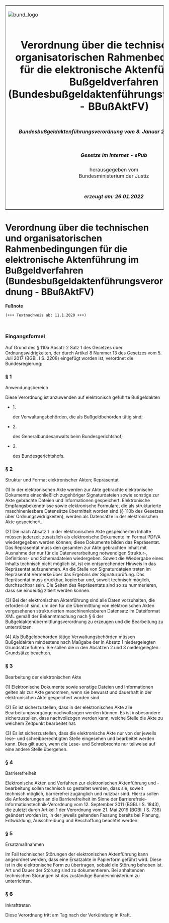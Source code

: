 <span id="DECKBLATT.html"></span>

<table border="0" frame="border" width="100%">

<tr valign="top">

<td align="left">

![bund\_logo](BfJ_2021_Web_de_de.gif)

</td>

<td align="right">

 

</td>

</tr>

<tr align="center" valign="middle">

<td colspan="2">

# Verordnung über die technischen und organisatorischen Rahmenbedingungen für die elektronische Aktenführung im Bußgeldverfahren (Bundesbußgeldaktenführungsverordnung - BBußAktFV)

</td>

</tr>

<tr align="center" valign="middle">

<td colspan="2">

##### Bundesbußgeldaktenführungsverordnung vom 8. Januar 2020 (BGBl. I S. 63)

</td>

</tr>

<tr align="center" valign="middle">

<td colspan="2">

  
  

##### Gesetze im Internet - ePub  
  
herausgegeben vom  
Bundesministerium der Justiz

</td>

</tr>

<tr align="center" valign="bottom">

<td colspan="2">

  
  

##### erzeugt am: 26.01.2022

</td>

</tr>

</table>

<span id="BJNR006300020.html"></span>

# Verordnung über die technischen und organisatorischen Rahmenbedingungen für die elektronische Aktenführung im Bußgeldverfahren (Bundesbußgeldaktenführungsverordnung - BBußAktFV)

<div>

  
**Fußnote**

<div class="jnhtml">

<div>

<div class="jurAbsatz">

  

``` 
(+++ Textnachweis ab: 11.1.2020 +++)

 
```

</div>

</div>

</div>

</div>

<span id="BJNR006300020BJNE000100000.html"></span>

### Eingangsformel  

<div>

<div class="jnhtml">

<div>

<div class="jurAbsatz">

Auf Grund des § 110a Absatz 2 Satz 1 des Gesetzes über
Ordnungswidrigkeiten, der durch Artikel 8 Nummer 13 des Gesetzes vom 5.
Juli 2017 (BGBl. I S. 2208) eingefügt worden ist, verordnet die
Bundesregierung:

</div>

</div>

</div>

</div>

<span id="BJNR006300020BJNE000200000.html"></span>

### § 1  
Anwendungsbereich

<div>

<div class="jnhtml">

<div>

<div class="jurAbsatz">

Diese Verordnung ist anzuwenden auf elektronisch geführte Bußgeldakten

  - 1\.
    
    <div>
    
    der Verwaltungsbehörden, die als Bußgeldbehörden tätig sind;
    
    </div>

  - 2\.
    
    <div>
    
    des Generalbundesanwalts beim Bundesgerichtshof;
    
    </div>

  - 3\.
    
    <div>
    
    des Bundesgerichtshofs.
    
    </div>

</div>

</div>

</div>

</div>

<span id="BJNR006300020BJNE000300000.html"></span>

### § 2  
Struktur und Format elektronischer Akten; Repräsentat

<div>

<div class="jnhtml">

<div>

<div class="jurAbsatz">

(1) In der elektronischen Akte werden zur Akte gebrachte elektronische
Dokumente einschließlich zugehöriger Signaturdateien sowie sonstige zur
Akte gebrachte Dateien und Informationen gespeichert. Elektronische
Empfangsbekenntnisse sowie elektronische Formulare, die als
strukturierte maschinenlesbare Datensätze übermittelt worden sind (§
110b des Gesetzes über Ordnungswidrigkeiten), werden als Datensätze in
der elektronischen Akte gespeichert.

</div>

<div class="jurAbsatz">

(2) Die nach Absatz 1 in der elektronischen Akte gespeicherten Inhalte
müssen jederzeit zusätzlich als elektronische Dokumente im Format PDF/A
wiedergegeben werden können; diese Dokumente bilden das Repräsentat. Das
Repräsentat muss den gesamten zur Akte gebrachten Inhalt mit Ausnahme
der nur für die Datenverarbeitung notwendigen Struktur-, Definitions-
und Schemadateien wiedergeben. Soweit die Wiedergabe eines Inhalts
technisch nicht möglich ist, ist ein entsprechender Hinweis in das
Repräsentat aufzunehmen. An die Stelle von Signaturdateien treten im
Repräsentat Vermerke über das Ergebnis der Signaturprüfung. Das
Repräsentat muss druckbar, kopierbar und, soweit technisch möglich,
durchsuchbar sein. Die Seiten des Repräsentats sind so zu nummerieren,
dass sie eindeutig zitiert werden können.

</div>

<div class="jurAbsatz">

(3) Bei der elektronischen Aktenführung sind alle Daten vorzuhalten, die
erforderlich sind, um den für die Übermittlung von elektronischen Akten
vorgesehenen strukturierten maschinenlesbaren Datensatz im Dateiformat
XML gemäß der Bekanntmachung nach § 6 der
Bußgeldaktenübermittlungsverordnung zu erzeugen und die Bearbeitung zu
unterstützen.

</div>

<div class="jurAbsatz">

(4) Als Bußgeldbehörden tätige Verwaltungsbehörden müssen Bußgeldakten
mindestens nach Maßgabe der in Absatz 1 niedergelegten Grundsätze
führen. Sie sollen die in den Absätzen 2 und 3 niedergelegten
Grundsätze beachten.

</div>

</div>

</div>

</div>

<span id="BJNR006300020BJNE000400000.html"></span>

### § 3  
Bearbeitung der elektronischen Akte

<div>

<div class="jnhtml">

<div>

<div class="jurAbsatz">

(1) Elektronische Dokumente sowie sonstige Dateien und Informationen
gelten als zur Akte genommen, wenn sie bewusst und dauerhaft in der
elektronischen Akte gespeichert worden sind.

</div>

<div class="jurAbsatz">

(2) Es ist sicherzustellen, dass in der elektronischen Akte alle
Bearbeitungsvorgänge nachvollzogen werden können. Es ist insbesondere
sicherzustellen, dass nachvollzogen werden kann, welche Stelle die Akte
zu welchem Zeitpunkt bearbeitet hat.

</div>

<div class="jurAbsatz">

(3) Es ist sicherzustellen, dass die elektronische Akte nur von der
jeweils lese- und schreibberechtigten Stelle eingesehen und bearbeitet
werden kann. Dies gilt auch, wenn die Lese- und Schreibrechte nur
teilweise auf eine andere Stelle übergehen.

</div>

</div>

</div>

</div>

<span id="BJNR006300020BJNE000500000.html"></span>

### § 4  
Barrierefreiheit

<div>

<div class="jnhtml">

<div>

<div class="jurAbsatz">

Elektronische Akten und Verfahren zur elektronischen Aktenführung und
-bearbeitung sollen technisch so gestaltet werden, dass sie, soweit
technisch möglich, barrierefrei zugänglich und nutzbar sind. Hierzu
sollen die Anforderungen an die Barrierefreiheit im Sinne der
Barrierefreie-Informationstechnik-Verordnung vom 12. September 2011
(BGBl. I S. 1843), die zuletzt durch Artikel 1 der Verordnung vom 21.
Mai 2019 (BGBl. I S. 738) geändert worden ist, in der jeweils geltenden
Fassung bereits bei Planung, Entwicklung, Ausschreibung und Beschaffung
beachtet werden.

</div>

</div>

</div>

</div>

<span id="BJNR006300020BJNE000600000.html"></span>

### § 5  
Ersatzmaßnahmen

<div>

<div class="jnhtml">

<div>

<div class="jurAbsatz">

Im Fall technischer Störungen der elektronischen Aktenführung kann
angeordnet werden, dass eine Ersatzakte in Papierform geführt wird.
Diese ist in die elektronische Form zu übertragen, sobald die Störung
behoben ist. Art und Dauer der Störung sind zu dokumentieren. Bei
anhaltenden technischen Störungen ist das zuständige Bundesministerium
zu unterrichten.

</div>

</div>

</div>

</div>

<span id="BJNR006300020BJNE000700000.html"></span>

### § 6  
Inkrafttreten

<div>

<div class="jnhtml">

<div>

<div class="jurAbsatz">

Diese Verordnung tritt am Tag nach der Verkündung in Kraft.

</div>

</div>

</div>

</div>
